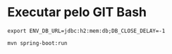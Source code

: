 # Executar pelo GIT Bash

```shell script
export ENV_DB_URL=jdbc:h2:mem:db;DB_CLOSE_DELAY=-1
```

```shell script
mvn spring-boot:run 
```